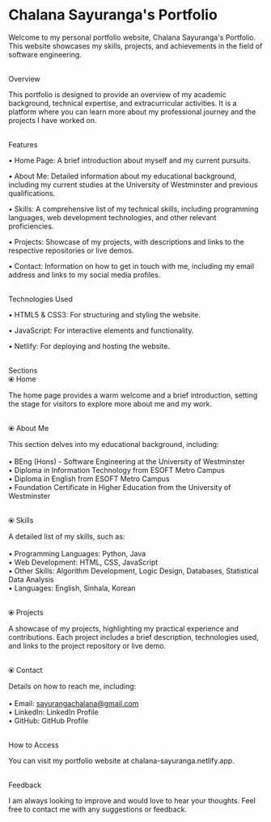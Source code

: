 # Chalana Sayuranga's Portfolio

Welcome to my personal portfolio website, Chalana Sayuranga's Portfolio. This website showcases my skills, projects, and achievements in the field of software engineering.


<br>
Overview

This portfolio is designed to provide an overview of my academic background, technical expertise, and extracurricular activities. It is a platform where you can learn more about my professional journey and the projects I have worked on.


<br>
Features
   
• Home Page: A brief introduction about myself and my current pursuits.
   
• About Me: Detailed information about my educational background, including my current studies at the University of Westminster and previous qualifications.
   
• Skills: A comprehensive list of my technical skills, including programming languages, web development technologies, and other relevant proficiencies.
   
• Projects: Showcase of my projects, with descriptions and links to the respective repositories or live demos.
   
• Contact: Information on how to get in touch with me, including my email address and links to my social media profiles.


<br>
Technologies Used

• HTML5 & CSS3: For structuring and styling the website.
    
• JavaScript: For interactive elements and functionality.

• Netlify: For deploying and hosting the website.


<br>
Sections

<br>
⦿ Home

The home page provides a warm welcome and a brief introduction, setting the stage for visitors to explore more about me and my work.

<br>
⦿ About Me

This section delves into my educational background, including:       
    <br>• BEng (Hons) - Software Engineering at the University of Westminster<br>
    • Diploma in Information Technology from ESOFT Metro Campus<br>
    • Diploma in English from ESOFT Metro Campus<br>
    • Foundation Certificate in Higher Education from the University of Westminster<br>

<br>
⦿ Skills

A detailed list of my skills, such as: <br>
    <br>• Programming Languages: Python, Java   
    • Web Development: HTML, CSS, JavaScript<br>
    • Other Skills: Algorithm Development, Logic Design, Databases, Statistical Data Analysis<br>
    • Languages: English, Sinhala, Korean<br>

<br>
⦿ Projects

A showcase of my projects, highlighting my practical experience and contributions. Each project includes a brief description, technologies used, and links to the           project repository or live demo.

<br>
⦿ Contact

Details on how to reach me, including:<br> 
    <br>• Email: sayurangachalana@gmail.com    <br>
    • LinkedIn: LinkedIn Profile<br>
    • GitHub: GitHub Profile<br>

<br>
How to Access

You can visit my portfolio website at chalana-sayuranga.netlify.app.

<br>
Feedback

I am always looking to improve and would love to hear your thoughts. Feel free to contact me with any suggestions or feedback.
